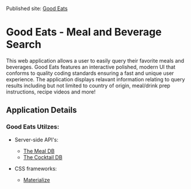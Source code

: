 Published site: [Good Eats](#link_to_site)

# Good Eats - Meal and Beverage Search

This web application allows a user to easily query their favorite meals and beverages. Good Eats features an interactive polished, modern UI that conforms to quality coding standards ensuring a fast and unique user experience. The application displays relavant information relating to query results including but not limited to country of origin, meal/drink prep instructions, recipe videos and more!

## Application Details

### Good Eats Utilzes:

- Server-side API's:

  - [The Meal DB](https://www.themealdb.com/api.php)
  - [The Cocktail DB](https://www.thecocktaildb.com/api.php)

- CSS frameworks:

  - [Materialize](https://materializecss.com/)
